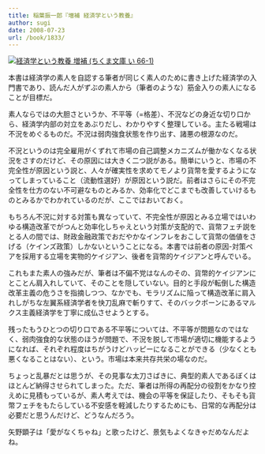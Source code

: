 ```yaml
---
title: 稲葉振一郎『増補 経済学という教養』
author: sugi
date: 2008-07-23
url: /book/1833/
---
```

<a href="http://www.amazon.co.jp/exec/obidos/ASIN/4480424628/chezsugi-22/ref=nosim/" name="amazletlink" target="_blank"><img src="http://i1.wp.com/ecx.images-amazon.com/images/I/41rIzgkvRZL._SL160_.jpg?w=660" alt="経済学という教養 増補 (ちくま文庫 い 66-1)"  class="alignleft" data-recalc-dims="1" /></a>

本書は経済学の素人を自認する筆者が同じく素人のために書き上げた経済学の入門書であり、読んだ人がずぶの素人から（筆者のような）筋金入りの素人になることが目標だ。

素人ならではの大胆さというか、不平等（=格差）、不況などの身近な切り口から、経済学内部の対立をあぶりだし、わかりやすく整理している。主たる戦場は不況をめぐるものだ。不況は弱肉強食状態を作り出す、諸悪の根源なのだ。

不況というのは完全雇用がくずれて市場の自己調整メカニズムが働かなくなる状況をさすのだけど、その原因には大きく二つ説がある。簡単にいうと、市場の不完全性が原因という説と、人々が確実性を求めてモノより貨幣を愛するようになってしまっていること（流動性選好）が原因という説だ。前者はさらにその不完全性を仕方のない不可避なものとみるか、効率化でどこまでも改善していけるものとみるかでわかれているのだが、ここではおいておく。

もちろん不況に対する対策も異なっていて、不完全性が原因とみる立場ではいわゆる構造改革でがつんと効率化しちゃえという対策が支配的で、貨幣フェチ説をとる人の間では、財政金融政策でおだやかなインフレをおこして貨幣の価値をさげる（ケインズ政策）しかないということになる。本書では前者の原因-対策ペアを採用する立場を実物的ケイジアン、後者を貨幣的ケイジアンと呼んでいる。

これもまた素人の強みだが、筆者は不偏不党はなんのその、貨幣的ケイジアンにとことん肩入れしていて、そのことを隠していない。目的と手段が転倒した構造改革主義の危うさを指摘しつつ、なかでも、モラリズムに陥って構造改革に肩入れしがちな左翼系経済学者を快刀乱麻で斬りすて、そのバックボーンにあるマルクス主義経済学を丁寧に成仏させようとする。

残ったもうひとつの切り口である不平等については、不平等が問題なのではなく、弱肉強食的な状態のほうが問題で、不況を脱して市場が適切に機能するようになれば、それぞれ程度はちがうけどハッピーになることができる（少なくとも悪くなることはない）、という。市場は本来共存共栄の場なのだ。

ちょっと乱暴だとは思うが、その見事な太刀さばきに、典型的素人であるぼくはほとんど納得させられてしまった。ただ、筆者は所得の再配分の役割をかなり控えめに見積もっているが、素人考えでは、機会の平等を保証したり、そもそも貨幣フェチをもたらしている不安感を軽減したりするためにも、日常的な再配分は必要だと思うんだけど、どうなんだろう。

矢野顕子は「愛がなくちゃね」と歌ったけど、景気もよくなきゃだめなんだよね。

